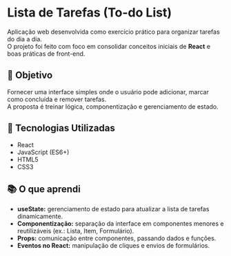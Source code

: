 # Lista de Tarefas (To-do List)

Aplicação web desenvolvida como exercício prático para organizar tarefas do dia a dia.  
O projeto foi feito com foco em consolidar conceitos iniciais de **React** e boas práticas de front-end.

## 🎯 Objetivo
Fornecer uma interface simples onde o usuário pode adicionar, marcar como concluída e remover tarefas.  
A proposta é treinar lógica, componentização e gerenciamento de estado.

## 🧰 Tecnologias Utilizadas
- React  
- JavaScript (ES6+)  
- HTML5  
- CSS3  

## 📚 O que aprendi
- **useState:** gerenciamento de estado para atualizar a lista de tarefas dinamicamente.  
- **Componentização:** separação da interface em componentes menores e reutilizáveis (ex.: Lista, Item, Formulário).  
- **Props:** comunicação entre componentes, passando dados e funções.  
- **Eventos no React:** manipulação de cliques e envios de formulários.  
